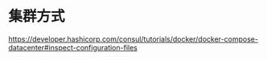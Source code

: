 # 集群方式
https://developer.hashicorp.com/consul/tutorials/docker/docker-compose-datacenter#inspect-configuration-files
